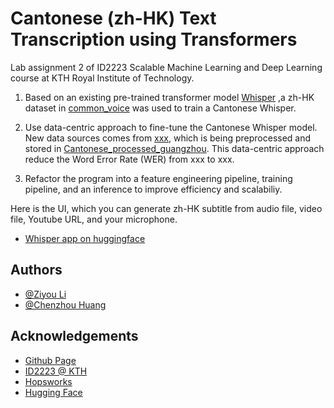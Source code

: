 # Cantonese (zh-HK) Text Transcription using Transformers

Lab assignment 2 of ID2223 Scalable Machine Learning and Deep Learning course at KTH Royal Institute of Technology.

1. Based on an existing pre-trained transformer model
[Whisper](https://colab.research.google.com/github/sanchit-gandhi/notebooks/blob/main/fine_tune_whisper.ipynb) 
,a zh-HK dataset in [common_voice](https://huggingface.co/datasets/mozilla-foundation/common_voice_11_0/viewer/sv-SE/train)
was used to train a Cantonese Whisper.

2. Use data-centric approach to fine-tune the Cantonese Whisper model. New data sources comes from [xxx](), which is being preprocessed and
stored in [Cantonese_processed_guangzhou](https://huggingface.co/datasets/tilos/cantonese_processed_guangzhou).
This data-centric approach reduce the Word Error Rate (WER) from xxx to xxx.

3. Refactor the program into a feature engineering pipeline, training pipeline, and an inference to improve efficiency and scalabiliy.

Here is the UI, which you can generate zh-HK subtitle from audio file, video file, Youtube URL, and your microphone.
- [Whisper app on huggingface](https://huggingface.co/spaces/Chenzhou/Whisper-zh-HK)

## Authors

- [@Ziyou Li](https://www.github.com/Tilosmsh)
- [@Chenzhou Huang](https://github.com/Chenzhou98)


## Acknowledgements

 - [Github Page](https://github.com/Tilosmsh/IL2223_lab1)
 - [ID2223 @ KTH](https://id2223kth.github.io/)    
 - [Hopsworks](https://www.hopsworks.ai/)
 - [Hugging Face](huggingface.co)
 


